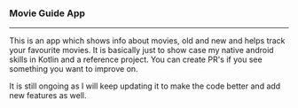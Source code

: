 
### Movie Guide App 

<hr />

This is an app which shows info about movies, old and new and helps track your favourite movies. It is basically just to show case my native android skills 
in Kotlin and a reference project. You can create PR's if you see something you want to improve on.

It is still ongoing as I will keep updating it to make the code better and add new features as well.

